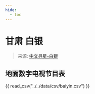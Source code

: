 ```yaml
---
hide:
  - toc
---
```


# 甘肃 白银

> 来源: [中文寻星-白银](http://dtmb.saoing.com/baiyin.htm)

## 地面数字电视节目表

{{ read_csv("../../data/csv/baiyin.csv") }}
